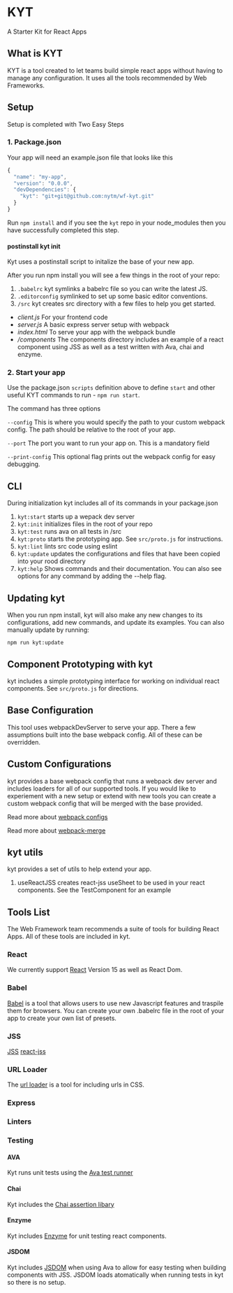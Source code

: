 # KYT
A Starter Kit for React Apps

## What is KYT
KYT is a tool created to let teams build simple react apps without having to manage any configuration. It uses all the tools recommended by Web Frameworks.

## Setup

Setup is completed with Two Easy Steps

### 1. Package.json

Your app will need an example.json file that looks like this

```javascript
{
  "name": "my-app",
  "version": "0.0.0",
  "devDependencies": {
    "kyt": "git+git@github.com:nytm/wf-kyt.git"
  }
}
```
Run `npm install` and if you see the `kyt` repo in your node_modules then you have successfully completed this step.

#### postinstall kyt init

Kyt uses a postinstall script to initalize the base of your new app.

After you run npm install you will see a few things in the root of your repo:

1. `.babelrc` kyt symlinks a babelrc file so you can write the latest JS.
2. `.editorconfig` symlinked to set up some basic editor conventions.
3. `/src` kyt creates src directory with a few files to help you get started.
  * *client.js* For your frontend code
  * *server.js* A basic express server setup with webpack
  * *index.html* To serve your app with the webpack bundle
  * */components* The components directory includes an example of a react component using JSS as well as a test written with Ava, chai and enzyme.

###  2. Start your app

Use the package.json `scripts` definition above to define `start` and other useful KYT commands to run - `npm run start`.

The command has three options

`--config` This is where you would specify the path to your custom webpack config. The path should be relative to the root of your app.

`--port` The port you want to run your app on. This is a mandatory field

`--print-config` This optional flag prints out the webpack config for easy debugging.

## CLI

During initialization kyt includes all of its commands in your package.json

1. `kyt:start` starts up a wepack dev server
2. `kyt:init` initializes files in the root of your repo
3. `kyt:test` runs ava on all tests in /src
4. `kyt:proto` starts the prototyping app. See `src/proto.js` for instructions.
5. `kyt:lint` lints src code using eslint
6. `kyt:update` updates the configurations and files that have been copied into your rood directory
7. `kyt:help` Shows commands and their documentation. You can also see options for any command by adding the --help flag.


## Updating kyt
When you run npm install, kyt will also make any new changes to its configurations, add new commands, and update its examples. 
You can also manually update by running: 
``` 
npm run kyt:update
```

## Component Prototyping with kyt
kyt includes a simple prototyping interface for working on individual react components. 
See `src/proto.js` for directions.


## Base Configuration

This tool uses webpackDevServer to serve your app.
There a few assumptions built into the base webpack config. All of these can be overridden.

## Custom Configurations

kyt provides a base webpack config that runs a webpack dev server and includes loaders for all of our supported tools. If you would like to experiement with a new setup or extend with new tools you can create a custom webpack config that will be merged with the base provided.

Read more about [webpack configs](http://webpack.github.io/docs/examples.html)

Read more about [webpack-merge](https://www.npmjs.com/package/webpack-merge)


## kyt utils
kyt provides a set of utils to help extend your app.

1. useReactJSS creates react-jss useSheet to be used in your react components. See the TestComponent for an example

## Tools List

The Web Framework team recommends a suite of tools for building React Apps. All of these tools are included in kyt.

### React
We currently support [React](https://facebook.github.io/react/docs/getting-started.html) Version 15 as well as React Dom.

### Babel
[Babel](https://babeljs.io/) is a tool that allows users to use new Javascript features and traspile them for browsers. You can create your own .babelrc file in the root of your app to create your own list of presets.

### JSS
[JSS](https://github.com/jsstyles/jss)
[react-jss](https://github.com/jsstyles/react-jss)

### URL Loader
The [url loader](https://github.com/webpack/url-loader) is a tool for including urls in CSS.

### Express


### Linters


### Testing

#### AVA 
Kyt runs unit tests using the [Ava test runner](https://github.com/avajs/ava#test-syntax)

#### Chai
Kyt includes the [Chai assertion libary](http://chaijs.com/api/)

#### Enzyme
Kyt includes [Enzyme](https://github.com/airbnb/enzyme/blob/master/README.md) for unit testing react components. 

#### JSDOM
Kyt includes [JSDOM](https://github.com/tmpvar/jsdom) when using Ava to allow for easy testing when building components with JSS. JSDOM loads atomatically when running tests in kyt so there is no setup.

